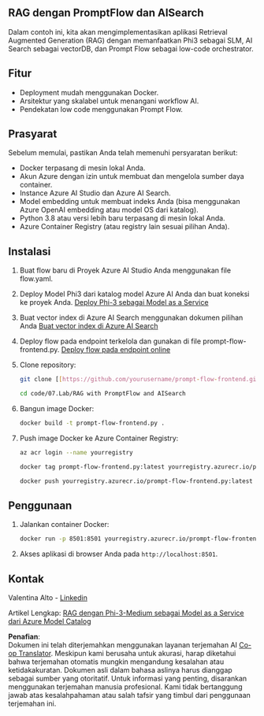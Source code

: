 <!--
CO_OP_TRANSLATOR_METADATA:
{
  "original_hash": "8ec74e4a49934dad78bc52dcb898359c",
  "translation_date": "2025-05-09T05:13:51+00:00",
  "source_file": "code/07.Lab/RAG_with_PromptFlow_and_AISearch/README.md",
  "language_code": "id"
}
-->
## RAG dengan PromptFlow dan AISearch

Dalam contoh ini, kita akan mengimplementasikan aplikasi Retrieval Augmented Generation (RAG) dengan memanfaatkan Phi3 sebagai SLM, AI Search sebagai vectorDB, dan Prompt Flow sebagai low-code orchestrator.

## Fitur

- Deployment mudah menggunakan Docker.  
- Arsitektur yang skalabel untuk menangani workflow AI.  
- Pendekatan low code menggunakan Prompt Flow.

## Prasyarat

Sebelum memulai, pastikan Anda telah memenuhi persyaratan berikut:

- Docker terpasang di mesin lokal Anda.  
- Akun Azure dengan izin untuk membuat dan mengelola sumber daya container.  
- Instance Azure AI Studio dan Azure AI Search.  
- Model embedding untuk membuat indeks Anda (bisa menggunakan Azure OpenAI embedding atau model OS dari katalog).  
- Python 3.8 atau versi lebih baru terpasang di mesin lokal Anda.  
- Azure Container Registry (atau registry lain sesuai pilihan Anda).

## Instalasi

1. Buat flow baru di Proyek Azure AI Studio Anda menggunakan file flow.yaml.  
2. Deploy Model Phi3 dari katalog model Azure AI Anda dan buat koneksi ke proyek Anda. [Deploy Phi-3 sebagai Model as a Service](https://learn.microsoft.com/azure/machine-learning/how-to-deploy-models-phi-3?view=azureml-api-2&tabs=phi-3-mini)  
3. Buat vector index di Azure AI Search menggunakan dokumen pilihan Anda [Buat vector index di Azure AI Search](https://learn.microsoft.com/azure/search/search-how-to-create-search-index?tabs=portal)  
4. Deploy flow pada endpoint terkelola dan gunakan di file prompt-flow-frontend.py. [Deploy flow pada endpoint online](https://learn.microsoft.com/azure/ai-studio/how-to/flow-deploy)  
5. Clone repository:

    ```sh
    git clone [[https://github.com/yourusername/prompt-flow-frontend.git](https://github.com/microsoft/Phi-3CookBook.git)](https://github.com/microsoft/Phi-3CookBook.git)
    
    cd code/07.Lab/RAG with PromptFlow and AISearch
    ```

6. Bangun image Docker:

    ```sh
    docker build -t prompt-flow-frontend.py .
    ```

7. Push image Docker ke Azure Container Registry:

    ```sh
    az acr login --name yourregistry
    
    docker tag prompt-flow-frontend.py:latest yourregistry.azurecr.io/prompt-flow-frontend.py:latest
    
    docker push yourregistry.azurecr.io/prompt-flow-frontend.py:latest
    ```

## Penggunaan

1. Jalankan container Docker:

    ```sh
    docker run -p 8501:8501 yourregistry.azurecr.io/prompt-flow-frontend.py:latest
    ```

2. Akses aplikasi di browser Anda pada `http://localhost:8501`.

## Kontak

Valentina Alto - [Linkedin](https://www.linkedin.com/in/valentina-alto-6a0590148/)

Artikel Lengkap: [RAG dengan Phi-3-Medium sebagai Model as a Service dari Azure Model Catalog](https://medium.com/@valentinaalto/rag-with-phi-3-medium-as-a-model-as-a-service-from-azure-model-catalog-62e1411948f3)

**Penafian**:  
Dokumen ini telah diterjemahkan menggunakan layanan terjemahan AI [Co-op Translator](https://github.com/Azure/co-op-translator). Meskipun kami berusaha untuk akurasi, harap diketahui bahwa terjemahan otomatis mungkin mengandung kesalahan atau ketidakakuratan. Dokumen asli dalam bahasa aslinya harus dianggap sebagai sumber yang otoritatif. Untuk informasi yang penting, disarankan menggunakan terjemahan manusia profesional. Kami tidak bertanggung jawab atas kesalahpahaman atau salah tafsir yang timbul dari penggunaan terjemahan ini.